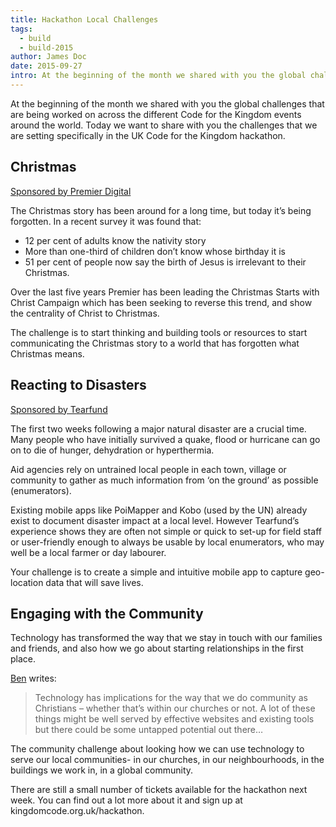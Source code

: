 ```yaml
---
title: Hackathon Local Challenges
tags:
  - build
  - build-2015
author: James Doc
date: 2015-09-27
intro: At the beginning of the month we shared with you the global challenges that are being worked on across the different Code for the Kingdom events around the world. Today we want to share with you the challenges that we are setting specifically in the UK Code for the Kingdom hackathon…
---
```


At the beginning of the month we shared with you the global challenges that are being worked on across the different Code for the Kingdom events around the world. Today we want to share with you the challenges that we are setting specifically in the UK Code for the Kingdom hackathon.

## Christmas

[Sponsored by Premier Digital](http://www.premierdigital.org.uk/)

The Christmas story has been around for a long time, but today it’s being forgotten. In a recent survey it was found that:

- 12 per cent of adults know the nativity story
- More than one-third of children don’t know whose birthday it is
- 51 per cent of people now say the birth of Jesus is irrelevant to their Christmas.

Over the last five years Premier has been leading the Christmas Starts with Christ Campaign which has been seeking to reverse this trend, and show the centrality of Christ to Christmas.

The challenge is to start thinking and building tools or resources to start communicating the Christmas story to a world that has forgotten what Christmas means.

## Reacting to Disasters

[Sponsored by Tearfund](http://www.tearfund.org/)

The first two weeks following a major natural disaster are a crucial time. Many people who have initially survived a quake, flood or hurricane can go on to die of hunger, dehydration or hyperthermia.

Aid agencies rely on untrained local people in each town, village or community to gather as much information from ‘on the ground’ as possible (enumerators).

Existing mobile apps like PoiMapper and Kobo (used by the UN) already exist to document disaster impact at a local level. However Tearfund’s experience shows they are often not simple or quick to set-up for field staff or user-friendly enough to always be usable by local enumerators, who may well be a local farmer or day labourer.

Your challenge is to create a simple and intuitive mobile app to capture geo-location data that will save lives.

## Engaging with the Community

Technology has transformed the way that we stay in touch with our families and friends, and also how we go about starting relationships in the first place.

[Ben](http://bm.wel.by/2015/09/02/code-for-the-kingdom-challenge-community/) writes:

> Technology has implications for the way that we do community as Christians – whether that’s within our churches or not. A lot of these things might be well served by effective websites and existing tools but there could be some untapped potential out there…

The community challenge about looking how we can use technology to serve our local communities- in our churches, in our neighbourhoods, in the buildings we work in, in a global community.

There are still a small number of tickets available for the hackathon next week. You can find out a lot more about it and sign up at kingdomcode.org.uk/hackathon.
